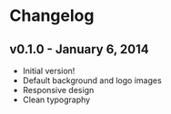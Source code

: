 # Changelog

## v0.1.0 - January 6, 2014
- Initial version!
- Default background and logo images
- Responsive design
- Clean typography